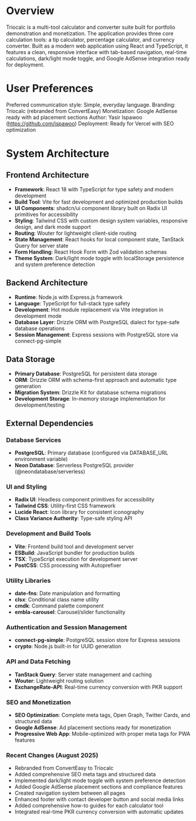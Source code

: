 # Overview

Triocalc is a multi-tool calculator and converter suite built for portfolio demonstration and monetization. The application provides three core calculation tools: a tip calculator, percentage calculator, and currency converter. Built as a modern web application using React and TypeScript, it features a clean, responsive interface with tab-based navigation, real-time calculations, dark/light mode toggle, and Google AdSense integration ready for deployment.

# User Preferences

Preferred communication style: Simple, everyday language.
Branding: Triocalc (rebranded from ConvertEasy)
Monetization: Google AdSense ready with ad placement sections
Author: Yasir Ispawoo (https://github.com/ispawoo)
Deployment: Ready for Vercel with SEO optimization

# System Architecture

## Frontend Architecture
- **Framework**: React 18 with TypeScript for type safety and modern development
- **Build Tool**: Vite for fast development and optimized production builds
- **UI Components**: shadcn/ui component library built on Radix UI primitives for accessibility
- **Styling**: Tailwind CSS with custom design system variables, responsive design, and dark mode support
- **Routing**: Wouter for lightweight client-side routing
- **State Management**: React hooks for local component state, TanStack Query for server state
- **Form Handling**: React Hook Form with Zod validation schemas
- **Theme System**: Dark/light mode toggle with localStorage persistence and system preference detection

## Backend Architecture
- **Runtime**: Node.js with Express.js framework
- **Language**: TypeScript for full-stack type safety
- **Development**: Hot module replacement via Vite integration in development mode
- **Database Layer**: Drizzle ORM with PostgreSQL dialect for type-safe database operations
- **Session Management**: Express sessions with PostgreSQL store via connect-pg-simple

## Data Storage
- **Primary Database**: PostgreSQL for persistent data storage
- **ORM**: Drizzle ORM with schema-first approach and automatic type generation
- **Migration System**: Drizzle Kit for database schema migrations
- **Development Storage**: In-memory storage implementation for development/testing

## External Dependencies

### Database Services
- **PostgreSQL**: Primary database (configured via DATABASE_URL environment variable)
- **Neon Database**: Serverless PostgreSQL provider (@neondatabase/serverless)

### UI and Styling
- **Radix UI**: Headless component primitives for accessibility
- **Tailwind CSS**: Utility-first CSS framework
- **Lucide React**: Icon library for consistent iconography
- **Class Variance Authority**: Type-safe styling API

### Development and Build Tools
- **Vite**: Frontend build tool and development server
- **ESBuild**: JavaScript bundler for production builds
- **TSX**: TypeScript execution for development server
- **PostCSS**: CSS processing with Autoprefixer

### Utility Libraries
- **date-fns**: Date manipulation and formatting
- **clsx**: Conditional class name utility
- **cmdk**: Command palette component
- **embla-carousel**: Carousel/slider functionality

### Authentication and Session Management
- **connect-pg-simple**: PostgreSQL session store for Express sessions
- **crypto**: Node.js built-in for UUID generation

### API and Data Fetching
- **TanStack Query**: Server state management and caching
- **Wouter**: Lightweight routing solution
- **ExchangeRate-API**: Real-time currency conversion with PKR support

### SEO and Monetization
- **SEO Optimization**: Complete meta tags, Open Graph, Twitter Cards, and structured data
- **Google AdSense**: Ad placement sections ready for monetization
- **Progressive Web App**: Mobile-optimized with proper meta tags for PWA features

### Recent Changes (August 2025)
- Rebranded from ConvertEasy to Triocalc
- Added comprehensive SEO meta tags and structured data
- Implemented dark/light mode toggle with system preference detection
- Added Google AdSense placement sections and compliance features
- Created navigation system between all pages
- Enhanced footer with contact developer button and social media links
- Added comprehensive how-to guides for each calculator tool
- Integrated real-time PKR currency conversion with automatic updates
